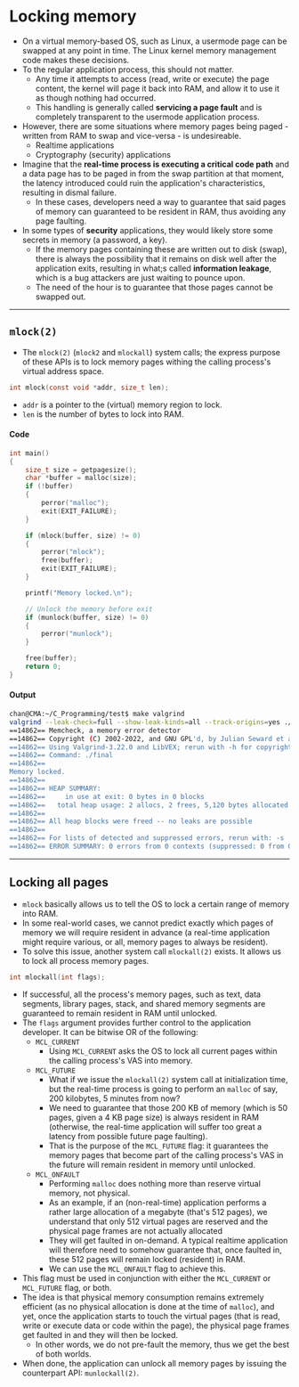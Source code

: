 # Locking memory

- On a virtual memory-based OS, such as Linux, a usermode page can be swapped at any point in time. The Linux kernel memory management code makes these decisions.
- To the regular application process, this should not matter.
  - Any time it attempts to access (read, write or execute) the page content, the kernel will page it back into RAM, and allow it to use it as though nothing had occurred.
  - This handling is generally called **servicing a page fault** and is completely transparent to the usermode application process.
- However, there are some situations where memory pages being paged - written from RAM to swap and vice-versa - is undesireable.
  - Realtime applications
  - Cryptography (security) applications
- Imagine that the **real-time process is executing a critical code path** and a data page has to be paged in from the swap partition at that moment, the latency introduced could ruin the application's characteristics, resulting in dismal failure.
  - In these cases, developers need a way to guarantee that said pages of memory can guaranteed to be resident in RAM, thus avoiding any page faulting.
- In some types of **security** applications, they would likely store some secrets in memory (a password, a key).
  - If the memory pages containing these are written out to disk (swap), there is always the possibility that it remains on disk well after the application exits, resulting in what;s called **information leakage**, which is a bug attackers are just waiting to pounce upon.
  - The need of the hour is to guarantee that those pages cannot be swapped out.

---

## `mlock(2)`

- The `mlock(2)` (`mlock2` and `mlockall`) system calls; the express purpose of these APIs is to lock memory pages withing the calling process's virtual address space.

```c
int mlock(const void *addr, size_t len);
```

- `addr` is a pointer to the (virtual) memory region to lock.
- `len` is the number of bytes to lock into RAM.

#### Code

```c
int main()
{
    size_t size = getpagesize();
    char *buffer = malloc(size);
    if (!buffer)
    {
        perror("malloc");
        exit(EXIT_FAILURE);
    }

    if (mlock(buffer, size) != 0)
    {
        perror("mlock");
        free(buffer);
        exit(EXIT_FAILURE);
    }

    printf("Memory locked.\n");

    // Unlock the memory before exit
    if (munlock(buffer, size) != 0)
    {
        perror("munlock");
    }

    free(buffer);
    return 0;
}
```

#### Output

```sh
chan@CMA:~/C_Programming/test$ make valgrind
valgrind --leak-check=full --show-leak-kinds=all --track-origins=yes ./final
==14862== Memcheck, a memory error detector
==14862== Copyright (C) 2002-2022, and GNU GPL'd, by Julian Seward et al.
==14862== Using Valgrind-3.22.0 and LibVEX; rerun with -h for copyright info
==14862== Command: ./final
==14862== 
Memory locked.
==14862== 
==14862== HEAP SUMMARY:
==14862==     in use at exit: 0 bytes in 0 blocks
==14862==   total heap usage: 2 allocs, 2 frees, 5,120 bytes allocated
==14862== 
==14862== All heap blocks were freed -- no leaks are possible
==14862== 
==14862== For lists of detected and suppressed errors, rerun with: -s
==14862== ERROR SUMMARY: 0 errors from 0 contexts (suppressed: 0 from 0)
```

---

## Locking all pages

- `mlock` basically allows us to tell the OS to lock a certain range of memory into RAM.
- In some real-world cases, we cannot predict exactly which pages of memory we will require resident in advance (a real-time application might require various, or all, memory pages to always be resident).
- To solve this issue, another system call `mlockall(2)` exists. It allows us to lock all process memory pages.

```c
int mlockall(int flags);
```

- If successful, all the process's memory pages, such as text, data segments, library pages, stack, and shared memory segments are guaranteed to remain resident in RAM until unlocked.
- The `flags` argument provides further control to the application developer. It can be bitwise OR of the following:
  - `MCL_CURRENT`
    - Using `MCL_CURRENT`  asks the OS to lock all current pages within the calling process's VAS into memory.
  - `MCL_FUTURE`
    - What if we issue the `mlockall(2)` system call at initialization time, but the real-time process is going to perform an `malloc` of say, 200 kilobytes, 5 minutes from now? 
    - We need to guarantee that those 200 KB of memory (which is 50 pages, given a 4 KB page size) is always resident in RAM (otherwise, the real-time application will suffer too great a latency from possible future page faulting). 
    - That is the purpose of the `MCL_FUTURE` flag: it guarantees the memory pages that become part of the calling process's VAS in the future will remain resident in memory until unlocked.
  - `MCL_ONFAULT`
    - Performing `malloc` does nothing more than reserve virtual memory, not physical. 
    - As an example, if an (non-real-time) application performs a rather large allocation of a megabyte (that's 512 pages), we understand that only 512 virtual pages are reserved and the physical page frames are not actually allocated
    - They will get faulted in on-demand. A typical realtime application will therefore need to somehow guarantee that, once faulted in, these 512 pages will remain locked (resident) in RAM.
    - We can use the `MCL_ONFAULT` flag to achieve
      this.
- This flag must be used in conjunction with either the `MCL_CURRENT` or `MCL_FUTURE` flag, or both.
- The idea is that physical memory consumption remains extremely efficient (as no physical allocation is done at the time of `malloc`), and yet, once the application starts to touch the virtual pages (that is read, write or execute data or code within the page), the physical page frames get faulted in and they will then be locked.
  - In other words, we do not pre-fault the memory, thus we get the best of both worlds.
- When done, the application can unlock all memory pages by issuing the counterpart API: `munlockall(2)`.
